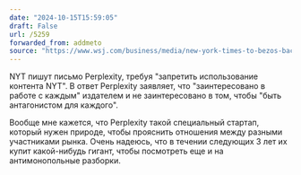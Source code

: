 ```yaml
---
date: "2024-10-15T15:59:05"
draft: False
url: /5259
forwarded_from: addmeto
source: "https://www.wsj.com/business/media/new-york-times-to-bezos-backed-ai-startup-stop-using-our-stuff-20faf2eb?st=Jet1y3&reflink=desktopwebshare_permalink"
---
```


NYT пишут письмо Perplexity, требуя "запретить использование контента NYT". В ответ Perplexity заявляет, что "заинтересовано в работе с каждым" издателем и не заинтересовано в том, чтобы "быть антагонистом для каждого".

Вообще мне кажется, что Perplexity такой специальный стартап, который нужен природе, чтобы прояснить отношения между разными участниками рынка. Очень надеюсь, что в течении следующих 3 лет их купит какой-нибудь гигант, чтобы посмотреть еще и на антимонопольные разборки.
